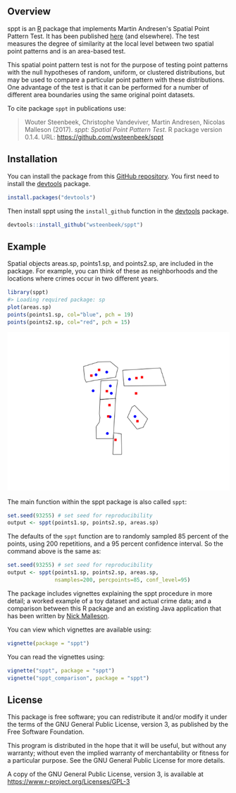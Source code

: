 <!-- README.md is generated from README.Rmd. Please edit that file -->
Overview
--------

sppt is an [R](https://www.r-project.org) package that implements Martin Andresen's Spatial Point Pattern Test. It has been published [here](http://jrc.sagepub.com/content/48/1/58) (and elsewhere). The test measures the degree of similarity at the local level between two spatial point patterns and is an area-based test.

This spatial point pattern test is not for the purpose of testing point patterns with the null hypotheses of random, uniform, or clustered distributions, but may be used to compare a particular point pattern with these distributions. One advantage of the test is that it can be performed for a number of different area boundaries using the same original point datasets.

To cite package `sppt` in publications use:

> Wouter Steenbeek, Christophe Vandeviver, Martin Andresen, Nicolas Malleson (2017). *sppt: Spatial Point Pattern Test*. R package version 0.1.4. URL: <https://github.com/wsteenbeek/sppt>

Installation
------------

You can install the package from this [GitHub repository](https://github.com/wsteenbeek/sppt). You first need to install the [devtools](https://CRAN.R-project.org/package=devtools) package.

``` r
install.packages("devtools")
```

Then install sppt using the `install_github` function in the [devtools](https://CRAN.R-project.org/package=devtools) package.

``` r
devtools::install_github("wsteenbeek/sppt")
```

Example
-------

Spatial objects areas.sp, points1.sp, and points2.sp, are included in the package. For example, you can think of these as neighborhoods and the locations where crimes occur in two different years.

``` r
library(sppt)
#> Loading required package: sp
plot(areas.sp)
points(points1.sp, col="blue", pch = 19)
points(points2.sp, col="red", pch = 15)
```

![](man/figures/README-example-1.png)

The main function within the sppt package is also called `sppt`:

``` r
set.seed(93255) # set seed for reproducibility
output <- sppt(points1.sp, points2.sp, areas.sp)
```

The defaults of the `sppt` function are to randomly sampled 85 percent of the points, using 200 repetitions, and a 95 percent confidence interval. So the command above is the same as:

``` r
set.seed(93255) # set seed for reproducibility
output <- sppt(points1.sp, points2.sp, areas.sp,
               nsamples=200, percpoints=85, conf_level=95)
```

The package includes vignettes explaining the sppt procedure in more detail; a worked example of a toy dataset and actual crime data; and a comparison between this R package and an existing Java application that has been written by [Nick Malleson](http://nickmalleson.co.uk/).

You can view which vignettes are available using:

``` r
vignette(package = "sppt")
```

You can read the vignettes using:

``` r
vignette("sppt", package = "sppt")
vignette("sppt_comparison", package = "sppt")
```

License
-------

This package is free software; you can redistribute it and/or modify it under the terms of the GNU General Public License, version 3, as published by the Free Software Foundation.

This program is distributed in the hope that it will be useful, but without any warranty; without even the implied warranty of merchantability or fitness for a particular purpose. See the GNU General Public License for more details.

A copy of the GNU General Public License, version 3, is available at <https://www.r-project.org/Licenses/GPL-3>
